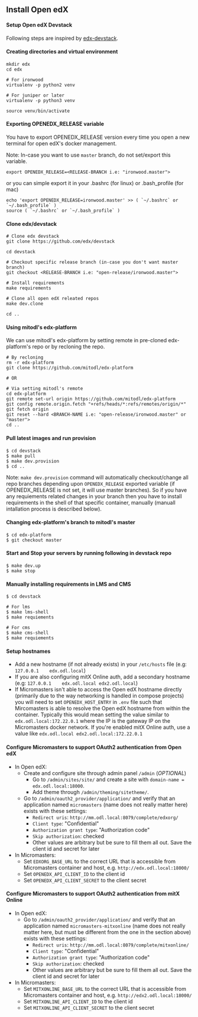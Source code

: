Install Open edX
---


#### Setup Open edX Devstack

Following steps are inspired by [edx-devstack](https://github.com/edx/devstack).

#### Creating directories and virtual environment

```
mkdir edx
cd edx

# For ironwood
virtualenv -p python2 venv

# For juniper or later
virtualenv -p python3 venv

source venv/bin/activate
```

#### Exporting OPENEDX_RELEASE variable

You have to export OPENEDX_RELEASE version every time you open a new terminal for open edX's docker management.

Note: In-case you want to use `master` branch, do not set/export this variable.

```
export OPENEDX_RELEASE=<RELEASE-BRANCH i.e: "ironwood.master">
```

or you can simple export it in your .bashrc (for linux) or .bash_profile (for mac)

```
echo 'export OPENEDX_RELEASE=ironwood.master' >> ( `~/.bashrc` or `~/.bash_profile` )
source ( `~/.bashrc` or `~/.bash_profile` )
```

#### Clone edx/devstack

```
# Clone edx devstack
git clone https://github.com/edx/devstack

cd devstack

# Checkout specific release branch (in-case you don't want master branch)
git checkout <RELEASE-BRANCH i.e: "open-release/ironwood.master">

# Install requirements
make requirements

# Clone all open edX releated repos
make dev.clone

cd ..
```

#### Using mitodl's edx-platform

We can use mitodl's edx-platform by setting remote in pre-cloned edx-platform's repo or by recloning the repo.

```
# By recloning
rm -r edx-platform
git clone https://github.com/mitodl/edx-platform

# OR

# Via setting mitodl's remote
cd edx-platform
git remote set-url origin https://github.com/mitodl/edx-platform
git config remote.origin.fetch "+refs/heads/*:refs/remotes/origin/*"
git fetch origin
git reset --hard <BRANCH-NAME i.e: "open-release/ironwood.master" or "master">
cd ..
```

#### Pull latest images and run provision

```
$ cd devstack
$ make pull
$ make dev.provision
$ cd ..
```

Note: `make dev.provision` command will automatically checkout/change all repo branches depending upon `OPENEDX_RELEASE` exported variable (if OPENEDX_RELEASE is not set, it will use master branches). So if you have any requiements related changes in your branch then you have to install requirements in the shell of that specific container, manually (manuall intallation process is described below).

#### Changing edx-platform's branch to mitodl's master

```
$ cd edx-platform
$ git checkout master
```

#### Start and Stop your servers by running following in devstack repo

```
$ make dev.up
$ make stop
```

#### Manually installing requirements in LMS and CMS

```
$ cd devstack

# For lms
$ make lms-shell
$ make requiements

# For cms
$ make cms-shell
$ make requiements
```

#### Setup hostnames

  - Add a new hostname (if not already exists) in your `/etc/hosts` file (e.g: `127.0.0.1    edx.odl.local`)
  - If you are also configuring mitX Online auth, add a secondary hostname (e.g: `127.0.0.1    edx.odl.local edx2.odl.local`)
  - If Micromasters isn't able to access the Open edX hostname directly (primarily due to the way networking is handled in compose projects) you will need to set `OPENEDX_HOST_ENTRY` in `.env` file such that Mircomasters is able to resolve the Open edX hostname from within the container. Typically this would mean setting the value similar to `edx.odl.local:172.22.0.1` where the IP is the gateway IP on the Micromasters docker network. If you're enabled mitX Online auth, use a value like `edx.odl.local edx2.odl.local:172.22.0.1`

#### Configure Micromasters to support OAuth2 authentication from Open edX

  - In Open edX:
    - Create and configure site through admin panel `/admin` (_OPTIONAL_)
      - Go to `/admin/sites/site/` and create a site with `domain-name = edx.odl.local:18000`.
      - Add theme through `/admin/theming/sitetheme/`.
    - Go to `/admin/oauth2_provider/application/` and verify that an application named `micromasters` (name does not really matter here) exists with these settings:
      - `Redirect uris`: `http://mm.odl.local:8079/complete/edxorg/`
      - `Client type`: "Confidential"
      - `Authorization grant type`: "Authorization code"
      - `Skip authorization`: checked
      - Other values are arbitrary but be sure to fill them all out. Save the client id and secret for later
  - In Micromasters:
    - Set `EDXORG_BASE_URL` to the correct URL that is accessible from Micromasters container and host, e.g. `http://edx.odl.local:18000/`
    - Set `OPENEDX_API_CLIENT_ID` to the client id
    - Set `OPENEDX_API_CLIENT_SECRET` to the client secret

#### Configure Micromasters to support OAuth2 authentication from mitX Online

  - In Open edX:
    - Go to `/admin/oauth2_provider/application/` and verify that an application named `micromasters-mitxonline` (name does not really matter here, but must be different from the one in the section above) exists with these settings:
      - `Redirect uris`: `http://mm.odl.local:8079/complete/mitxonline/`
      - `Client type`: "Confidential"
      - `Authorization grant type`: "Authorization code"
      - `Skip authorization`: checked
      - Other values are arbitrary but be sure to fill them all out. Save the client id and secret for later
  - In Micromasters:
    - Set `MITXONLINE_BASE_URL` to the correct URL that is accessible from Micromasters container and host, e.g. `http://edx2.odl.local:18000/`
    - Set `MITXONLINE_API_CLIENT_ID` to the client id
    - Set `MITXONLINE_API_CLIENT_SECRET` to the client secret
